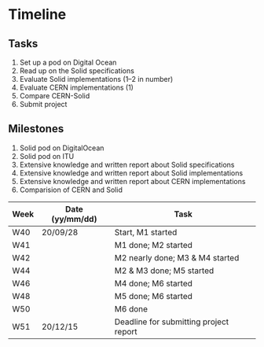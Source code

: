 # Timeline

## Tasks

1. Set up a pod on Digital Ocean
2. Read up on the Solid specifications
3. Evaluate Solid implementations (1–2 in number)
4. Evaluate CERN implementations (1)
5. Compare CERN-Solid
6. Submit project

## Milestones

1. Solid pod on DigitalOcean
2. Solid pod on ITU
3. Extensive knowledge and written report about Solid specifications
4. Extensive knowledge and written report about Solid implementations
5. Extensive knowledge and written report about CERN implementations
6. Comparision of CERN and Solid

| Week | Date (yy/mm/dd) | Task |
|---|---|---|
| W40 | 20/09/28 | Start, M1 started |
| W41 |  | M1 done; M2 started |
| W42 |  | M2 nearly done; M3 & M4 started |
| W44 |  | M2 & M3 done; M5 started |
| W46 |  | M4 done; M6 started |
| W48 |  | M5 done; M6 started |
| W50 |  | M6 done |
| W51 | 20/12/15 | Deadline for submitting project report |
